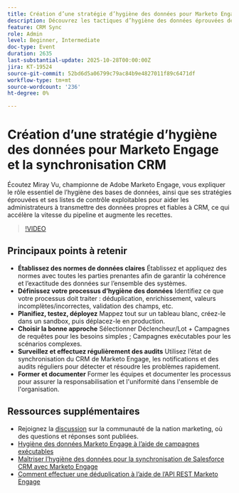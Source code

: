```yaml
---
title: Création d’une stratégie d’hygiène des données pour Marketo Engage et la synchronisation CRM
description: Découvrez les tactiques d’hygiène des données éprouvées de Miray Vu, Marketo Champion, pour garantir des données CRM propres, accélérer la vitesse du pipeline et générer une croissance fiable des recettes.
feature: CRM Sync
role: Admin
level: Beginner, Intermediate
doc-type: Event
duration: 2635
last-substantial-update: 2025-10-28T00:00:00Z
jira: KT-19524
source-git-commit: 52bd6d5a06799c79ac84b9e4827011f89c6471df
workflow-type: tm+mt
source-wordcount: '236'
ht-degree: 0%

---
```



# Création d’une stratégie d’hygiène des données pour Marketo Engage et la synchronisation CRM

Écoutez Miray Vu, championne de Adobe Marketo Engage, vous expliquer le rôle essentiel de l’hygiène des bases de données, ainsi que ses stratégies éprouvées et ses listes de contrôle exploitables pour aider les administrateurs à transmettre des données propres et fiables à CRM, ce qui accélère la vitesse du pipeline et augmente les recettes.

>[!VIDEO](https://video.tv.adobe.com/v/3476321/?learn=on&enablevpops)

## Principaux points à retenir

* **Établissez des normes de données claires** Établissez et appliquez des normes avec toutes les parties prenantes afin de garantir la cohérence et l’exactitude des données sur l’ensemble des systèmes.
* **Définissez votre processus d’hygiène des données** Identifiez ce que votre processus doit traiter : déduplication, enrichissement, valeurs incomplètes/incorrectes, validation des champs, etc.
* **Planifiez, testez, déployez** Mappez tout sur un tableau blanc, créez-le dans un sandbox, puis déplacez-le en production.
* **Choisir la bonne approche** Sélectionner Déclencheur/Lot + Campagnes de requêtes pour les besoins simples ; Campagnes exécutables pour les scénarios complexes.
* **Surveillez et effectuez régulièrement des audits** Utilisez l’état de synchronisation du CRM de Marketo Engage, les notifications et des audits réguliers pour détecter et résoudre les problèmes rapidement.
* **Former et documenter** Former les équipes et documenter les processus pour assurer la responsabilisation et l&#39;uniformité dans l&#39;ensemble de l&#39;organisation.

## Ressources supplémentaires

* Rejoignez la [discussion](https://nation.marketo.com/t5/product-blogs/learn-from-your-peers-webinar-building-a-data-hygiene-strategy/ba-p/358425) sur la communauté de la nation marketing, où des questions et réponses sont publiées.
* [Hygiène des données Marketo Engage à l’aide de campagnes exécutables](https://business.adobe.com/fr/summit/2025/sessions/marketo-engage-data-hygiene-strategies-s212.html)
* [Maîtriser l’hygiène des données pour la synchronisation de Salesforce CRM avec Marketo Engage](https://experienceleague.adobe.com/fr/perspectives/mastering-data-hygiene-for-salesforce-crm-sync-with-marketo-engage)
* [Comment effectuer une déduplication à l’aide de l’API REST Marketo Engage &#x200B;](https://www.revenuepulse.com/blog/how-to-perform-deduplication-using-the-marketo-api/)